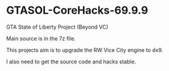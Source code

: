 # GTASOL-CoreHacks-69.9.9
GTA State of Liberty Project (Beyond VC)

Main source is in the 7z file.

This projects aim is to upgrade the RW Vice City engine to dx9.

I also need to get the source code and hacks stable.
